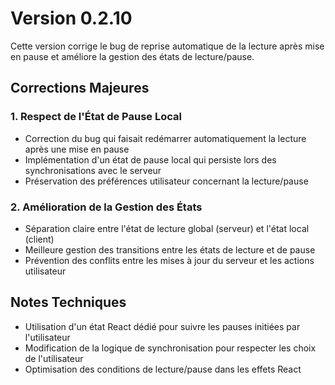 # Version 0.2.10

Cette version corrige le bug de reprise automatique de la lecture après mise en pause et améliore la gestion des états de lecture/pause.

## Corrections Majeures

### 1. Respect de l'État de Pause Local
- Correction du bug qui faisait redémarrer automatiquement la lecture après une mise en pause
- Implémentation d'un état de pause local qui persiste lors des synchronisations avec le serveur
- Préservation des préférences utilisateur concernant la lecture/pause

### 2. Amélioration de la Gestion des États
- Séparation claire entre l'état de lecture global (serveur) et l'état local (client)
- Meilleure gestion des transitions entre les états de lecture et de pause
- Prévention des conflits entre les mises à jour du serveur et les actions utilisateur

## Notes Techniques
- Utilisation d'un état React dédié pour suivre les pauses initiées par l'utilisateur
- Modification de la logique de synchronisation pour respecter les choix de l'utilisateur
- Optimisation des conditions de lecture/pause dans les effets React 